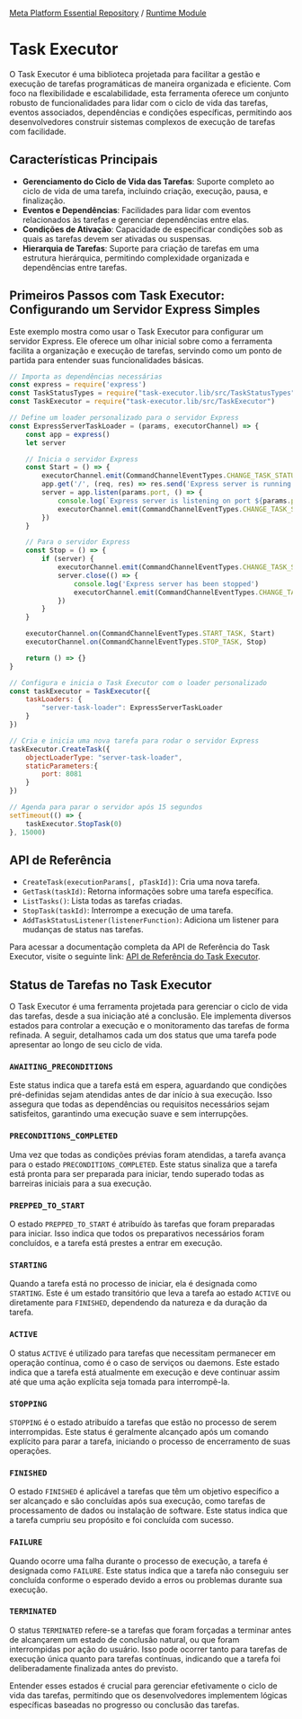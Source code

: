 [Meta Platform Essential Repository](../../../README.md) / [Runtime Module](../../README.md)
# Task Executor

O Task Executor é uma biblioteca projetada para facilitar a gestão e execução de tarefas programáticas de maneira organizada e eficiente. Com foco na flexibilidade e escalabilidade, esta ferramenta oferece um conjunto robusto de funcionalidades para lidar com o ciclo de vida das tarefas, eventos associados, dependências e condições específicas, permitindo aos desenvolvedores construir sistemas complexos de execução de tarefas com facilidade.

## Características Principais

- **Gerenciamento do Ciclo de Vida das Tarefas**: Suporte completo ao ciclo de vida de uma tarefa, incluindo criação, execução, pausa, e finalização.
- **Eventos e Dependências**: Facilidades para lidar com eventos relacionados às tarefas e gerenciar dependências entre elas.
- **Condições de Ativação**: Capacidade de especificar condições sob as quais as tarefas devem ser ativadas ou suspensas.
- **Hierarquia de Tarefas**: Suporte para criação de tarefas em uma estrutura hierárquica, permitindo complexidade organizada e dependências entre tarefas.

## Primeiros Passos com Task Executor: Configurando um Servidor Express Simples
Este exemplo mostra como usar o Task Executor para configurar um servidor Express. Ele oferece um olhar inicial sobre como a ferramenta facilita a organização e execução de tarefas, servindo como um ponto de partida para entender suas funcionalidades básicas.
```javascript
// Importa as dependências necessárias
const express = require('express')
const TaskStatusTypes = require("task-executor.lib/src/TaskStatusTypes")
const TaskExecutor = require("task-executor.lib/src/TaskExecutor")

// Define um loader personalizado para o servidor Express
const ExpressServerTaskLoader = (params, executorChannel) => {
    const app = express()
    let server

    // Inicia o servidor Express
    const Start = () => {
        executorChannel.emit(CommandChannelEventTypes.CHANGE_TASK_STATUS, TaskStatusTypes.STARTING)
        app.get('/', (req, res) => res.send('Express server is running!'))
        server = app.listen(params.port, () => {
            console.log(`Express server is listening on port ${params.port}`)
            executorChannel.emit(CommandChannelEventTypes.CHANGE_TASK_STATUS, TaskStatusTypes.ACTIVE)
        })
    }

    // Para o servidor Express
    const Stop = () => {
        if (server) {
            executorChannel.emit(CommandChannelEventTypes.CHANGE_TASK_STATUS, TaskStatusTypes.STOPPING)
            server.close(() => {
                console.log('Express server has been stopped')
                executorChannel.emit(CommandChannelEventTypes.CHANGE_TASK_STATUS, TaskStatusTypes.TERMINATED)
            })
        }
    }

    executorChannel.on(CommandChannelEventTypes.START_TASK, Start)
    executorChannel.on(CommandChannelEventTypes.STOP_TASK, Stop)

    return () => {}
}

// Configura e inicia o Task Executor com o loader personalizado
const taskExecutor = TaskExecutor({
    taskLoaders: {
        "server-task-loader": ExpressServerTaskLoader
    }
})

// Cria e inicia uma nova tarefa para rodar o servidor Express
taskExecutor.CreateTask({
    objectLoaderType: "server-task-loader",
    staticParameters:{
        port: 8081
    }
})

// Agenda para parar o servidor após 15 segundos
setTimeout(() => {
    taskExecutor.StopTask(0)
}, 15000)


```

## API de Referência

- `CreateTask(executionParams[, pTaskId])`: Cria uma nova tarefa.
- `GetTask(taskId)`: Retorna informações sobre uma tarefa específica.
- `ListTasks()`: Lista todas as tarefas criadas.
- `StopTask(taskId)`: Interrompe a execução de uma tarefa.
- `AddTaskStatusListener(listenerFunction)`: Adiciona um listener para mudanças de status nas tarefas.

Para acessar a documentação completa da API de Referência do Task Executor, visite o seguinte link: [API de Referência do Task Executor](./docs/api-referencia.md).

## Status de Tarefas no Task Executor

O Task Executor é uma ferramenta projetada para gerenciar o ciclo de vida das tarefas, desde a sua iniciação até a conclusão. Ele implementa diversos estados para controlar a execução e o monitoramento das tarefas de forma refinada. A seguir, detalhamos cada um dos status que uma tarefa pode apresentar ao longo de seu ciclo de vida.

### `AWAITING_PRECONDITIONS`

Este status indica que a tarefa está em espera, aguardando que condições pré-definidas sejam atendidas antes de dar início à sua execução. Isso assegura que todas as dependências ou requisitos necessários sejam satisfeitos, garantindo uma execução suave e sem interrupções.

### `PRECONDITIONS_COMPLETED`

Uma vez que todas as condições prévias foram atendidas, a tarefa avança para o estado `PRECONDITIONS_COMPLETED`. Este status sinaliza que a tarefa está pronta para ser preparada para iniciar, tendo superado todas as barreiras iniciais para a sua execução.

### `PREPPED_TO_START`

O estado `PREPPED_TO_START` é atribuído às tarefas que foram preparadas para iniciar. Isso indica que todos os preparativos necessários foram concluídos, e a tarefa está prestes a entrar em execução.

### `STARTING`

Quando a tarefa está no processo de iniciar, ela é designada como `STARTING`. Este é um estado transitório que leva a tarefa ao estado `ACTIVE` ou diretamente para `FINISHED`, dependendo da natureza e da duração da tarefa.

### `ACTIVE`

O status `ACTIVE` é utilizado para tarefas que necessitam permanecer em operação contínua, como é o caso de serviços ou daemons. Este estado indica que a tarefa está atualmente em execução e deve continuar assim até que uma ação explícita seja tomada para interrompê-la.

### `STOPPING`

`STOPPING` é o estado atribuído a tarefas que estão no processo de serem interrompidas. Este status é geralmente alcançado após um comando explícito para parar a tarefa, iniciando o processo de encerramento de suas operações.

### `FINISHED`

O estado `FINISHED` é aplicável a tarefas que têm um objetivo específico a ser alcançado e são concluídas após sua execução, como tarefas de processamento de dados ou instalação de software. Este status indica que a tarefa cumpriu seu propósito e foi concluída com sucesso.

### `FAILURE`

Quando ocorre uma falha durante o processo de execução, a tarefa é designada como `FAILURE`. Este status indica que a tarefa não conseguiu ser concluída conforme o esperado devido a erros ou problemas durante sua execução.

### `TERMINATED`

O status `TERMINATED` refere-se a tarefas que foram forçadas a terminar antes de alcançarem um estado de conclusão natural, ou que foram interrompidas por ação do usuário. Isso pode ocorrer tanto para tarefas de execução única quanto para tarefas contínuas, indicando que a tarefa foi deliberadamente finalizada antes do previsto.

Entender esses estados é crucial para gerenciar efetivamente o ciclo de vida das tarefas, permitindo que os desenvolvedores implementem lógicas específicas baseadas no progresso ou conclusão das tarefas.
